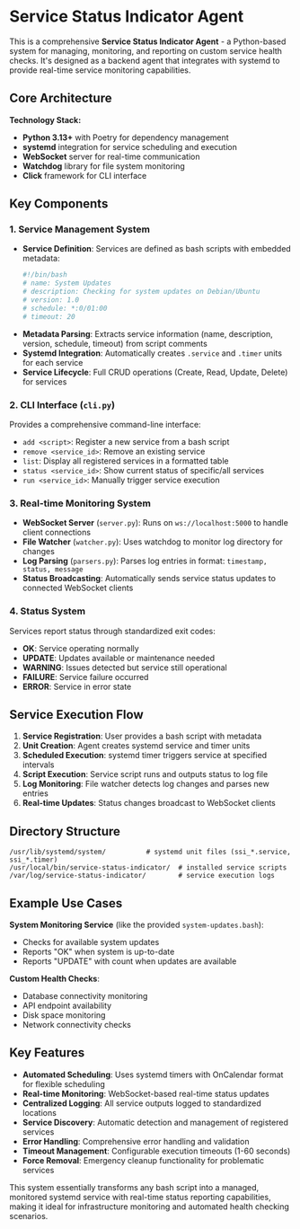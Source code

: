 # Service Status Indicator Agent

This is a comprehensive **Service Status Indicator Agent** - a Python-based system for managing, monitoring, and reporting on custom service health checks. It's designed as a backend agent that integrates with systemd to provide real-time service monitoring capabilities.

## Core Architecture

**Technology Stack:**
- **Python 3.13+** with Poetry for dependency management
- **systemd** integration for service scheduling and execution
- **WebSocket** server for real-time communication
- **Watchdog** library for file system monitoring
- **Click** framework for CLI interface

## Key Components

### 1. Service Management System
- **Service Definition**: Services are defined as bash scripts with embedded metadata:
  ```bash
  #!/bin/bash
  # name: System Updates
  # description: Checking for system updates on Debian/Ubuntu
  # version: 1.0
  # schedule: *:0/01:00
  # timeout: 20
  ```
- **Metadata Parsing**: Extracts service information (name, description, version, schedule, timeout) from script comments
- **Systemd Integration**: Automatically creates `.service` and `.timer` units for each service
- **Service Lifecycle**: Full CRUD operations (Create, Read, Update, Delete) for services

### 2. CLI Interface (`cli.py`)
Provides a comprehensive command-line interface:
- `add <script>`: Register a new service from a bash script
- `remove <service_id>`: Remove an existing service
- `list`: Display all registered services in a formatted table
- `status <service_id>`: Show current status of specific/all services
- `run <service_id>`: Manually trigger service execution

### 3. Real-time Monitoring System
- **WebSocket Server** (`server.py`): Runs on `ws://localhost:5000` to handle client connections
- **File Watcher** (`watcher.py`): Uses watchdog to monitor log directory for changes
- **Log Parsing** (`parsers.py`): Parses log entries in format: `timestamp, status, message`
- **Status Broadcasting**: Automatically sends service status updates to connected WebSocket clients

### 4. Status System
Services report status through standardized exit codes:
- **OK**: Service operating normally
- **UPDATE**: Updates available or maintenance needed
- **WARNING**: Issues detected but service still operational
- **FAILURE**: Service failure occurred
- **ERROR**: Service in error state

## Service Execution Flow

1. **Service Registration**: User provides a bash script with metadata
2. **Unit Creation**: Agent creates systemd service and timer units
3. **Scheduled Execution**: systemd timer triggers service at specified intervals
4. **Script Execution**: Service script runs and outputs status to log file
5. **Log Monitoring**: File watcher detects log changes and parses new entries
6. **Real-time Updates**: Status changes broadcast to WebSocket clients

## Directory Structure
```
/usr/lib/systemd/system/          # systemd unit files (ssi_*.service, ssi_*.timer)
/usr/local/bin/service-status-indicator/  # installed service scripts
/var/log/service-status-indicator/        # service execution logs
```

## Example Use Cases

**System Monitoring Service** (like the provided `system-updates.bash`):
- Checks for available system updates
- Reports "OK" when system is up-to-date
- Reports "UPDATE" with count when updates are available

**Custom Health Checks**:
- Database connectivity monitoring
- API endpoint availability
- Disk space monitoring
- Network connectivity checks

## Key Features

- **Automated Scheduling**: Uses systemd timers with OnCalendar format for flexible scheduling
- **Real-time Monitoring**: WebSocket-based real-time status updates
- **Centralized Logging**: All service outputs logged to standardized locations
- **Service Discovery**: Automatic detection and management of registered services
- **Error Handling**: Comprehensive error handling and validation
- **Timeout Management**: Configurable execution timeouts (1-60 seconds)
- **Force Removal**: Emergency cleanup functionality for problematic services

This system essentially transforms any bash script into a managed, monitored systemd service with real-time status reporting capabilities, making it ideal for infrastructure monitoring and automated health checking scenarios.
